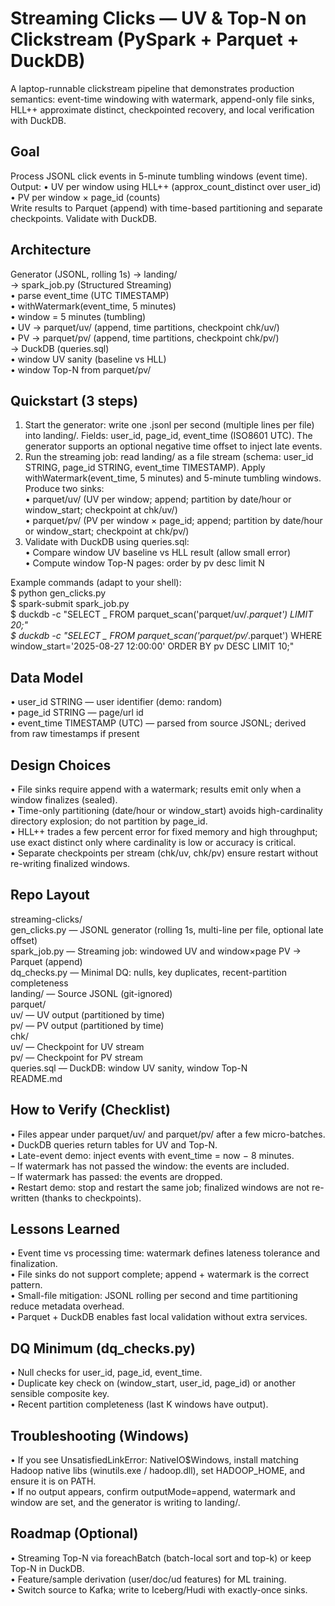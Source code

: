 # Streaming Clicks — UV & Top-N on Clickstream (PySpark + Parquet + DuckDB)

A laptop-runnable clickstream pipeline that demonstrates production semantics: event-time windowing with watermark, append-only file sinks, HLL++ approximate distinct, checkpointed recovery, and local verification with DuckDB.

## Goal

Process JSONL click events in 5-minute tumbling windows (event time). Output:
• UV per window using HLL++ (approx_count_distinct over user_id)  
• PV per window × page_id (counts)  
Write results to Parquet (append) with time-based partitioning and separate checkpoints. Validate with DuckDB.

## Architecture

Generator (JSONL, rolling 1s) → landing/  
→ spark_job.py (Structured Streaming)  
 • parse event_time (UTC TIMESTAMP)  
 • withWatermark(event_time, 5 minutes)  
 • window = 5 minutes (tumbling)  
 • UV → parquet/uv/ (append, time partitions, checkpoint chk/uv/)  
 • PV → parquet/pv/ (append, time partitions, checkpoint chk/pv/)  
→ DuckDB (queries.sql)  
 • window UV sanity (baseline vs HLL)  
 • window Top-N from parquet/pv/

## Quickstart (3 steps)

1. Start the generator: write one .jsonl per second (multiple lines per file) into landing/. Fields: user_id, page_id, event_time (ISO8601 UTC). The generator supports an optional negative time offset to inject late events.
2. Run the streaming job: read landing/ as a file stream (schema: user_id STRING, page_id STRING, event_time TIMESTAMP). Apply withWatermark(event_time, 5 minutes) and 5-minute tumbling windows. Produce two sinks:  
   • parquet/uv/ (UV per window; append; partition by date/hour or window_start; checkpoint at chk/uv/)  
   • parquet/pv/ (PV per window × page_id; append; partition by date/hour or window_start; checkpoint at chk/pv/)
3. Validate with DuckDB using queries.sql:  
   • Compare window UV baseline vs HLL result (allow small error)  
   • Compute window Top-N pages: order by pv desc limit N

Example commands (adapt to your shell):  
$ python gen_clicks.py  
$ spark-submit spark_job.py  
$ duckdb -c "SELECT _ FROM parquet_scan('parquet/uv/_.parquet') LIMIT 20;"  
$ duckdb -c "SELECT _ FROM parquet_scan('parquet/pv/_.parquet') WHERE window_start='2025-08-27 12:00:00' ORDER BY pv DESC LIMIT 10;"

## Data Model

• user_id STRING — user identifier (demo: random)  
• page_id STRING — page/url id  
• event_time TIMESTAMP (UTC) — parsed from source JSONL; derived from raw timestamps if present

## Design Choices

• File sinks require append with a watermark; results emit only when a window finalizes (sealed).  
• Time-only partitioning (date/hour or window_start) avoids high-cardinality directory explosion; do not partition by page_id.  
• HLL++ trades a few percent error for fixed memory and high throughput; use exact distinct only where cardinality is low or accuracy is critical.  
• Separate checkpoints per stream (chk/uv, chk/pv) ensure restart without re-writing finalized windows.

## Repo Layout

streaming-clicks/  
 gen_clicks.py — JSONL generator (rolling 1s, multi-line per file, optional late offset)  
 spark_job.py — Streaming job: windowed UV and window×page PV → Parquet (append)  
 dq_checks.py — Minimal DQ: nulls, key duplicates, recent-partition completeness  
 landing/ — Source JSONL (git-ignored)  
 parquet/  
 uv/ — UV output (partitioned by time)  
 pv/ — PV output (partitioned by time)  
 chk/  
 uv/ — Checkpoint for UV stream  
 pv/ — Checkpoint for PV stream  
 queries.sql — DuckDB: window UV sanity, window Top-N  
 README.md

## How to Verify (Checklist)

• Files appear under parquet/uv/ and parquet/pv/ after a few micro-batches.  
• DuckDB queries return tables for UV and Top-N.  
• Late-event demo: inject events with event_time = now − 8 minutes.  
 – If watermark has not passed the window: the events are included.  
 – If watermark has passed: the events are dropped.  
• Restart demo: stop and restart the same job; finalized windows are not re-written (thanks to checkpoints).

## Lessons Learned

• Event time vs processing time: watermark defines lateness tolerance and finalization.  
• File sinks do not support complete; append + watermark is the correct pattern.  
• Small-file mitigation: JSONL rolling per second and time partitioning reduce metadata overhead.  
• Parquet + DuckDB enables fast local validation without extra services.

## DQ Minimum (dq_checks.py)

• Null checks for user_id, page_id, event_time.  
• Duplicate key check on (window_start, user_id, page_id) or another sensible composite key.  
• Recent partition completeness (last K windows have output).

## Troubleshooting (Windows)

• If you see UnsatisfiedLinkError: NativeIO$Windows, install matching Hadoop native libs (winutils.exe / hadoop.dll), set HADOOP_HOME, and ensure it is on PATH.  
• If no output appears, confirm outputMode=append, watermark and window are set, and the generator is writing to landing/.

## Roadmap (Optional)

• Streaming Top-N via foreachBatch (batch-local sort and top-k) or keep Top-N in DuckDB.  
• Feature/sample derivation (user/doc/ud features) for ML training.  
• Switch source to Kafka; write to Iceberg/Hudi with exactly-once sinks.
